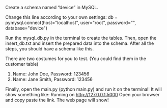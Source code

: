 Create a schema named “device” in MySQL. 

Change this line according to your own settings: db = pymysql.connect(host="localhost", user="root", password="", database="device")

Run the mysql_db.py in the terminal to create the tables. Then, open the insert_db.txt and insert the prepared data into the schema. After all the steps, you should have a schema like this. 

There are two costumes for you to test. (You could find them in the customer table)
1) Name: John Doe, Password: 123456
2) Name: Jane Smith, Password: 123456

Finally, open the main.py (python main.py) and run it on the terminal! 
It will show something like: Running on http://127.0.0.1:5000
Open your browser and copy paste the link. The web page will show!

